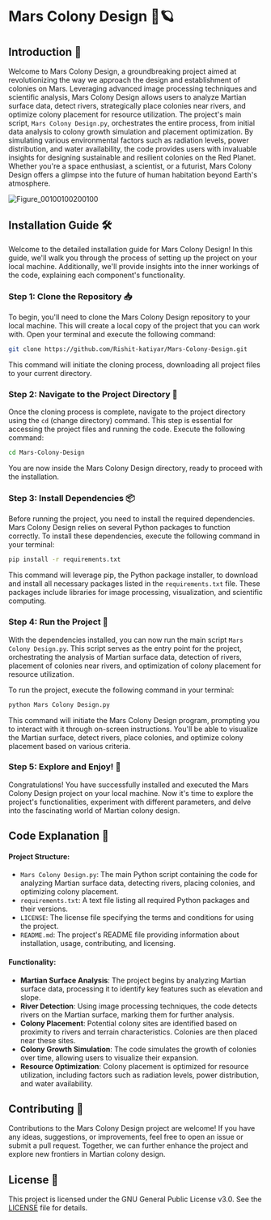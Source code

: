 # Mars Colony Design 🚀🪐

## Introduction 🌌

Welcome to Mars Colony Design, a groundbreaking project aimed at revolutionizing the way we approach the design and establishment of colonies on Mars. Leveraging advanced image processing techniques and scientific analysis, Mars Colony Design allows users to analyze Martian surface data, detect rivers, strategically place colonies near rivers, and optimize colony placement for resource utilization. The project's main script, `Mars Colony Design.py`, orchestrates the entire process, from initial data analysis to colony growth simulation and placement optimization. By simulating various environmental factors such as radiation levels, power distribution, and water availability, the code provides users with invaluable insights for designing sustainable and resilient colonies on the Red Planet. Whether you're a space enthusiast, a scientist, or a futurist, Mars Colony Design offers a glimpse into the future of human habitation beyond Earth's atmosphere.

![Figure_00100100200100](https://github.com/Rishit-katiyar/Mars-Colony-Design/assets/167756997/92cb8bec-f9fb-4eed-ac5e-9db7f44f1245)

## Installation Guide 🛠️

Welcome to the detailed installation guide for Mars Colony Design! In this guide, we'll walk you through the process of setting up the project on your local machine. Additionally, we'll provide insights into the inner workings of the code, explaining each component's functionality.

### Step 1: Clone the Repository 📥

To begin, you'll need to clone the Mars Colony Design repository to your local machine. This will create a local copy of the project that you can work with. Open your terminal and execute the following command:

```bash
git clone https://github.com/Rishit-katiyar/Mars-Colony-Design.git
```

This command will initiate the cloning process, downloading all project files to your current directory.

### Step 2: Navigate to the Project Directory 📂

Once the cloning process is complete, navigate to the project directory using the `cd` (change directory) command. This step is essential for accessing the project files and running the code. Execute the following command:

```bash
cd Mars-Colony-Design
```

You are now inside the Mars Colony Design directory, ready to proceed with the installation.

### Step 3: Install Dependencies 📦

Before running the project, you need to install the required dependencies. Mars Colony Design relies on several Python packages to function correctly. To install these dependencies, execute the following command in your terminal:

```bash
pip install -r requirements.txt
```

This command will leverage pip, the Python package installer, to download and install all necessary packages listed in the `requirements.txt` file. These packages include libraries for image processing, visualization, and scientific computing.

### Step 4: Run the Project 🚀

With the dependencies installed, you can now run the main script `Mars Colony Design.py`. This script serves as the entry point for the project, orchestrating the analysis of Martian surface data, detection of rivers, placement of colonies near rivers, and optimization of colony placement for resource utilization.

To run the project, execute the following command in your terminal:

```bash
python Mars Colony Design.py
```

This command will initiate the Mars Colony Design program, prompting you to interact with it through on-screen instructions. You'll be able to visualize the Martian surface, detect rivers, place colonies, and optimize colony placement based on various criteria.

### Step 5: Explore and Enjoy! 🌌

Congratulations! You have successfully installed and executed the Mars Colony Design project on your local machine. Now it's time to explore the project's functionalities, experiment with different parameters, and delve into the fascinating world of Martian colony design.

## Code Explanation 📝

#### Project Structure:

- `Mars Colony Design.py`: The main Python script containing the code for analyzing Martian surface data, detecting rivers, placing colonies, and optimizing colony placement.
- `requirements.txt`: A text file listing all required Python packages and their versions.
- `LICENSE`: The license file specifying the terms and conditions for using the project.
- `README.md`: The project's README file providing information about installation, usage, contributing, and licensing.

#### Functionality:

- **Martian Surface Analysis**: The project begins by analyzing Martian surface data, processing it to identify key features such as elevation and slope.
- **River Detection**: Using image processing techniques, the code detects rivers on the Martian surface, marking them for further analysis.
- **Colony Placement**: Potential colony sites are identified based on proximity to rivers and terrain characteristics. Colonies are then placed near these sites.
- **Colony Growth Simulation**: The code simulates the growth of colonies over time, allowing users to visualize their expansion.
- **Resource Optimization**: Colony placement is optimized for resource utilization, including factors such as radiation levels, power distribution, and water availability.

## Contributing 🤝

Contributions to the Mars Colony Design project are welcome! If you have any ideas, suggestions, or improvements, feel free to open an issue or submit a pull request. Together, we can further enhance the project and explore new frontiers in Martian colony design.

## License 📄

This project is licensed under the GNU General Public License v3.0. See the [LICENSE](LICENSE) file for details.
